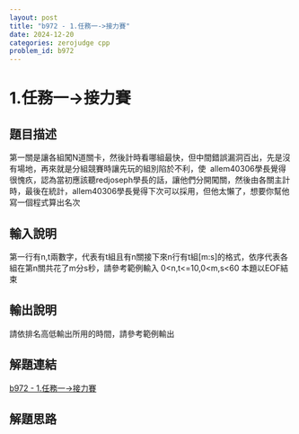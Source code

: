 ```yaml
---
layout: post
title: "b972 - 1.任務一->接力賽"
date: 2024-12-20
categories: zerojudge cpp
problem_id: b972
---
```


# 1.任務一->接力賽

## 題目描述

第一關是讓各組闖N道關卡，然後計時看哪組最快，但中間錯誤漏洞百出，先是沒有場地，再來就是分組競賽時讓先玩的組別陷於不利，使
 allem40306學長覺得很愧疚，認為當初應該聽redjoseph學長的話，讓他們分開闖關，然後由各關主計時，最後在統計，allem40306學長覺得下次可以採用，但他太懶了，想要你幫他寫一個程式算出名次

## 輸入說明

第一行有n,t兩數字，代表有t組且有n關接下來n行有t組[m:s]的格式，依序代表各組在第n關共花了m分s秒，請參考範例輸入
0<n,t<=10,0<m,s<60
本題以EOF結束

## 輸出說明

請依排名高低輸出所用的時間，請參考範例輸出

## 解題連結

[b972 - 1.任務一->接力賽](https://zerojudge.tw/ShowProblem?problemid=b972)

## 解題思路


